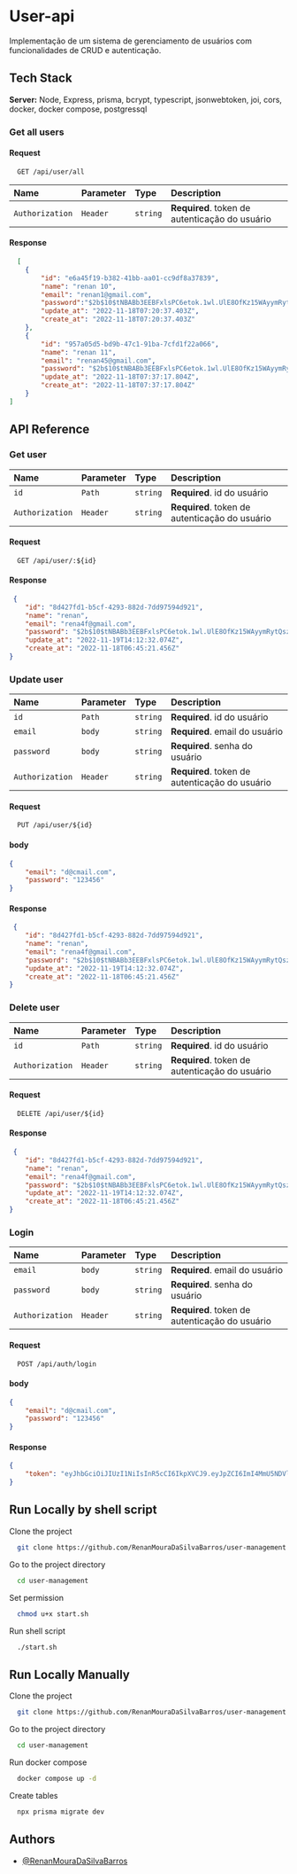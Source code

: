 # User-api

Implementação de um sistema de gerenciamento de usuários com funcionalidades de CRUD e autenticação.


## Tech Stack

**Server:** Node, Express, prisma, bcrypt, typescript, jsonwebtoken, joi, cors, docker, docker compose, postgressql

### Get all users

#### Request

```http
  GET /api/user/all
```

| Name      | Parameter | Type  |Description                | 
| :-------- | :-------  |:----- | :------------------------- |
| `Authorization`       | `Header` |`string`|  **Required**. token de autenticação do usuário |

#### Response
```json
  [
	{
		"id": "e6a45f19-b382-41bb-aa01-cc9df8a37839",
		"name": "renan 10",
		"email": "renan1@gmail.com",
		"password":"$2b$10$tNBABb3EEBFxlsPC6etok.1wl.UlE8OfKz15WAyymRytQszH0ax22",
		"update_at": "2022-11-18T07:20:37.403Z",
		"create_at": "2022-11-18T07:20:37.403Z"
	},
	{
		"id": "957a05d5-bd9b-47c1-91ba-7cfd1f22a066",
		"name": "renan 11",
		"email": "renan45@gmail.com",
		"password": "$2b$10$tNBABb3EEBFxlsPC6etok.1wl.UlE8OfKz15WAyymRytQszH0ax22",
		"update_at": "2022-11-18T07:37:17.804Z",
		"create_at": "2022-11-18T07:37:17.804Z"
	}
]

```
## API Reference

### Get user

| Name      | Parameter | Type  |Description                | 
| :-------- | :-------  |:----- | :------------------------- |
| `id`       | `Path` |`string`|  **Required**. id do usuário |
| `Authorization`       | `Header` |`string`|  **Required**. token de autenticação do usuário |

#### Request

```http
  GET /api/user/:${id}
```



#### Response
```json
 {
	"id": "8d427fd1-b5cf-4293-882d-7dd97594d921",
	"name": "renan",
	"email": "rena4f@gmail.com",
	"password": "$2b$10$tNBABb3EEBFxlsPC6etok.1wl.UlE8OfKz15WAyymRytQszH0ax22",
	"update_at": "2022-11-19T14:12:32.074Z",
	"create_at": "2022-11-18T06:45:21.456Z"
}

```


### Update user

| Name      | Parameter | Type  |Description                | 
| :-------- | :-------  |:----- | :------------------------- |
| `id`       | `Path` |`string`|  **Required**. id do usuário |
| `email`       | `body` |`string`|  **Required**. email do usuário |
| `password`       | `body` |`string`|  **Required**. senha do usuário |
| `Authorization`       | `Header` |`string`|  **Required**. token de autenticação do usuário |

#### Request

```http
  PUT /api/user/${id}
```

#### body
```json
{
    "email": "d@cmail.com",
    "password": "123456"
}
```

#### Response
```json
 {
	"id": "8d427fd1-b5cf-4293-882d-7dd97594d921",
	"name": "renan",
	"email": "rena4f@gmail.com",
	"password": "$2b$10$tNBABb3EEBFxlsPC6etok.1wl.UlE8OfKz15WAyymRytQszH0ax22",
	"update_at": "2022-11-19T14:12:32.074Z",
	"create_at": "2022-11-18T06:45:21.456Z"
}

```


### Delete  user


| Name      | Parameter | Type  |Description                | 
| :-------- | :-------  |:----- | :------------------------- |
| `id`       | `Path`   |`string`|  **Required**. id do usuário |
| `Authorization`       | `Header` |`string`|  **Required**. token de autenticação do usuário |


#### Request
```http
  DELETE /api/user/${id}
```


#### Response
```json
 {
	"id": "8d427fd1-b5cf-4293-882d-7dd97594d921",
	"name": "renan",
	"email": "rena4f@gmail.com",
	"password": "$2b$10$tNBABb3EEBFxlsPC6etok.1wl.UlE8OfKz15WAyymRytQszH0ax22",
	"update_at": "2022-11-19T14:12:32.074Z",
	"create_at": "2022-11-18T06:45:21.456Z"
}

```


### Login
| Name      | Parameter | Type  |Description                | 
| :-------- | :-------  |:----- | :------------------------- |
| `email`       | `body` |`string`|  **Required**. email do usuário |
| `password`       | `body` |`string`|  **Required**. senha do usuário |
| `Authorization`       | `Header` |`string`|  **Required**. token de autenticação do usuário |

#### Request
```http
  POST /api/auth/login
```
#### body
```json
{
    "email": "d@cmail.com",
    "password": "123456"
}
```

#### Response
```json
{
	"token": "eyJhbGciOiJIUzI1NiIsInR5cCI6IkpXVCJ9.eyJpZCI6ImI4MmU5NDVlLWMxYWQtNDZiNS05ZjM1LTdmOGZhOTdhMTYxZCIsImlhdCI6MTY2ODg2NzI4MCwiZXhwIjoxNjY5MDgzMjgwfQ.oa1vitlcrSBNQIK0i__vqviHsGMFrL3Ts-KqSBiQzVg"
}

```

## Run Locally by shell script

Clone the project

```bash
  git clone https://github.com/RenanMouraDaSilvaBarros/user-management.git
```

Go to the project directory

```bash
  cd user-management
```

Set permission

```bash
  chmod u+x start.sh
```

Run shell script

```bash
  ./start.sh
```

## Run Locally Manually

Clone the project

```bash
  git clone https://github.com/RenanMouraDaSilvaBarros/user-management.git
```

Go to the project directory

```bash
  cd user-management
```

Run docker compose

```bash
  docker compose up -d
```

Create tables

```bash
  npx prisma migrate dev
```


## Authors

- [@RenanMouraDaSilvaBarros](https://github.com/RenanMouraDaSilvaBarros)

